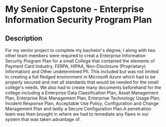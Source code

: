 <h1>My Senior Capstone - Enterprise Information Security Program Plan</h1>


<h2>Description</h2>
For my senior project to complete my bachelor's degree, I along with two other team members were required to creat a Enterprise Information Security Program Plan for a small College that contained the elements of Payment Card Industry, FERPA, HIPAA, Non-Disclosure (Proprietary) Information) and Other undetermined PII. This included but was not limited to creating a full fledged environment in Microsoft Azure which had to be properly secured and met all standards that would be needed for the small college's needs. We also had to create many documents beforehand for the college including a Enterprise Data Classification Plan, Asset Management Plan, Enterprise Risk Management Plan, Enterprise Technology Usage Plan, Incident Response Plan, Acceptable Use Policy, Configuration and Change Management Plan and lastly a Secure Configuration Plan.A penetration team was then brought in where we had to remediate any flaws in our system that was taken advantage of. 
<br />
